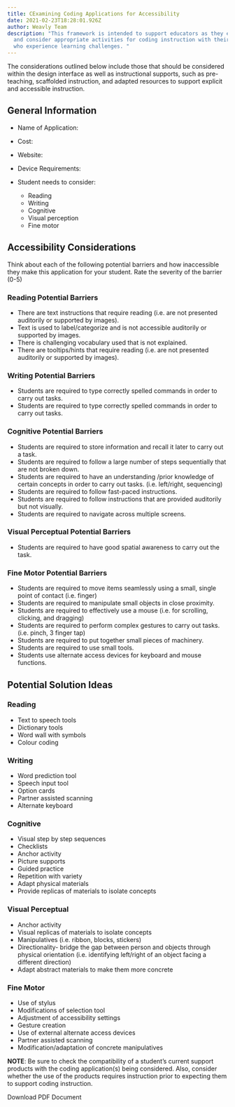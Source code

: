 ```yaml
---
title: CExamining Coding Applications for Accessibility
date: 2021-02-23T18:28:01.926Z
author: Weavly Team
description: "This framework is intended to support educators as they explore
  and consider appropriate activities for coding instruction with their students
  who experience learning challenges. "
---
```

The considerations outlined below include those that should be considered within the design interface as well as instructional supports, such as pre-teaching, scaffolded instruction, and adapted resources to support explicit and accessible instruction.

## General Information

* Name of Application:
* Cost:
* Website:
* Device Requirements:
* Student needs to consider: 

  * Reading
  * Writing
  * Cognitive
  * Visual perception
  * Fine motor

## Accessibility Considerations

Think about each of the following potential barriers and how inaccessible they make this application for your student. Rate the severity of the barrier (0-5)

### Reading Potential Barriers

* There are text instructions that require reading (i.e. are not presented auditorily or supported by images).
* Text is used to label/categorize and is not accessible auditorily or supported by images.
* There is challenging vocabulary used that is not explained.
* There are tooltips/hints that require reading (i.e. are not presented auditorily or supported by images).

### Writing Potential Barriers

* Students are required to type correctly spelled commands in order to carry out tasks.
* Students are required to type correctly spelled commands in order to carry out tasks.

### Cognitive Potential Barriers

* Students are required to store information and recall it later to carry out a task.
* Students are required to follow a large number of steps sequentially that are not broken down.
* Students are required to have an understanding /prior knowledge of certain concepts in order to carry out tasks. (i.e. left/right, sequencing)
* Students are required to follow fast-paced instructions.
* Students are required to follow instructions that are provided auditorily but not visually.
* Students are required to navigate across multiple screens.

### Visual Perceptual Potential Barriers

* Students are required to have good spatial awareness to carry out the task.

### Fine Motor Potential Barriers

* Students are required to move items seamlessly using a small, single point of contact (i.e. finger)
* Students are required to manipulate small objects in close proximity.
* Students are required to effectively use a mouse (i.e. for scrolling, clicking, and dragging)
* Students are required to perform complex gestures to carry out tasks. (i.e. pinch, 3 finger tap)
* Students are required to put together small pieces of machinery.
* Students are required to use small tools.
* Students use alternate access devices for keyboard and mouse functions.

## Potential Solution Ideas

### Reading

* Text to speech tools
* Dictionary tools
* Word wall with symbols
* Colour coding

### Writing

* Word prediction tool
* Speech input tool
* Option cards
* Partner assisted scanning
* Alternate keyboard

### Cognitive

* Visual step by step sequences
* Checklists 
* Anchor activity
* Picture supports
* Guided practice
* Repetition with variety
* Adapt physical materials
* Provide replicas of materials to isolate concepts

### Visual Perceptual

* Anchor activity
* Visual replicas of materials to isolate concepts
* Manipulatives (i.e. ribbon, blocks, stickers)
* Directionality- bridge the gap between person and objects through physical orientation (i.e. identifying left/right of an object facing a different direction)
* Adapt abstract materials to make them more concrete

### Fine Motor

* Use of stylus
* Modifications of selection tool
* Adjustment of accessibility settings
* Gesture creation
* Use of external alternate access devices
* Partner assisted scanning
* Modification/adaptation of concrete manipulatives



**NOTE**: Be sure to check the compatibility of a student’s current support products with the coding application(s) being considered. Also, consider whether the use of the products requires instruction prior to expecting them to support coding instruction.

Download PDF Document